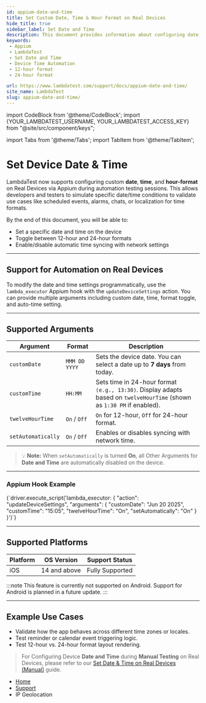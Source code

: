 ```yaml
---
id: appium-date-and-time
title: Set Custom Date, Time & Hour Format on Real Devices
hide_title: true
sidebar_label: Set Date and Time 
description: This document provides information about configuring date, time, and hour-format on Real Devices using Appium automation on LambdaTest.
keywords:
 - Appium
 - LambdaTest
 - Set Date and Time
 - Device Time Automation
 - 12-hour format
 - 24-hour format

url: https://www.lambdatest.com/support/docs/appium-date-and-time/
site_name: LambdaTest
slug: appium-date-and-time/
---
```



import CodeBlock from '@theme/CodeBlock';
import {YOUR_LAMBDATEST_USERNAME, YOUR_LAMBDATEST_ACCESS_KEY} from "@site/src/component/keys";

import Tabs from '@theme/Tabs';
import TabItem from '@theme/TabItem';

<script type="application/ld+json"
      dangerouslySetInnerHTML={{ __html: JSON.stringify({
       "@context": "https://schema.org",
        "@type": "BreadcrumbList",
        "itemListElement": [{
          "@type": "ListItem",
          "position": 1,
          "name": "Home",
          "item": "https://www.lambdatest.com"
        },{
          "@type": "ListItem",
          "position": 2,
          "name": "Support",
          "item": "https://www.lambdatest.com/support/docs/"
        },{
          "@type": "ListItem",
          "position": 3,
          "name": "Set Custom Date, Time & Hour Format on Real Devices",
          "item": "https://www.lambdatest.com/support/docs/appium-date-and-time/"
        }]
      })
    }}
></script>

# Set Device Date & Time

LambdaTest now supports configuring custom **date**, **time**, and **hour-format** on Real Devices via Appium during automation testing sessions. This allows developers and testers to simulate specific date/time conditions to validate use cases like scheduled events, alarms, chats, or localization for time formats.

By the end of this document, you will be able to:
- Set a specific date and time on the device
- Toggle between 12-hour and 24-hour formats
- Enable/disable automatic time syncing with network settings

---

## Support for Automation on Real Devices

To modify the date and time settings programmatically, use the `lambda_executor` Appium hook with the `updateDeviceSettings` action. You can provide multiple arguments including custom date, time, format toggle, and auto-time setting.


---
## Supported Arguments

| Argument           | Format        | Description                                                                 |
| ------------------ | ------------- | --------------------------------------------------------------------------- |
| `customDate`       | `MMM DD YYYY` | Sets the device date. You can select a date up to **7 days** from today.    |
| `customTime`       | `HH:MM`       |  Sets time in 24-hour format `(e.g., 13:30)`. Display adapts based on `twelveHourTime` (shown as `1:30 PM` if enabled).|
| `twelveHourTime`   | `On` / `Off`  | `On` for 12-hour, `Off` for 24-hour format.                                 |
| `setAutomatically` | `On` / `Off`  | Enables or disables syncing with network time.                              |

> 💡 **Note:** When `setAutomatically` is turned **On**, all Other Arguments for  **Date and Time**  are automatically disabled on the device.


---
### Appium Hook Example

<CodeBlock language="js">
{`driver.execute_script('lambda_executor: { 
  "action": "updateDeviceSettings", 
  "arguments": { 
    "customDate": "Jun 20 2025", 
    "customTime": "15:05", 
    "twelveHourTime": "On", 
    "setAutomatically": "On" 
  } 
}')`}
</CodeBlock>



---
## Supported Platforms

| Platform  | OS Version    | Support Status                  |
| --------- | ------------- | ------------------------------- |
| iOS       | 14 and above  |  Fully Supported               |

:::note
This feature is currently not supported on Android. Support for Android is planned in a future update.
:::

---

## Example Use Cases

- Validate how the app behaves across different time zones or locales.
- Test reminder or calendar event triggering logic.
- Test 12-hour vs. 24-hour format layout rendering.


> For Configuring Device **Date and Time** during **Manual Testing** on Real Devices, please refer to our [Set Date & Time on Real Devices (Manual)](support/docs/set-date-time-hour-format-real-devices/) guide.



<nav aria-label="breadcrumbs">
  <ul className="breadcrumbs">
    <li className="breadcrumbs__item">
      <a className="breadcrumbs__link" target="_self" href="https://www.lambdatest.com">
        Home
      </a>
    </li>
    <li className="breadcrumbs__item">
      <a className="breadcrumbs__link" target="_self" href="https://www.lambdatest.com/support/docs/">
        Support
      </a>
    </li>
    <li className="breadcrumbs__item breadcrumbs__item--active">
      <span className="breadcrumbs__link">
       IP Geolocation
      </span>
    </li>
  </ul>
</nav>